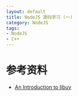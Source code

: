 ```yaml
---
layout: default
title: NodeJS 源码学习 (一)
category: NodeJS
tags: 
- NodeJS
- C++
---
```


# 参考资料
+ [An Introduction to libuv](http://nikhilm.github.io/uvbook/)
